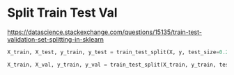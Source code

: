 # Split Train Test Val 

https://datascience.stackexchange.com/questions/15135/train-test-validation-set-splitting-in-sklearn

```py
X_train, X_test, y_train, y_test = train_test_split(X, y, test_size=0.2, random_state=1)

X_train, X_val, y_train, y_val = train_test_split(X_train, y_train, test_size=0.2, random_state=1)
```